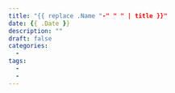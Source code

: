 ```yaml
---
title: "{{ replace .Name "-" " " | title }}"
date: {{ .Date }}
description: ""
draft: false
categories:
  - 
tags:
  - 
  - 
---
```

